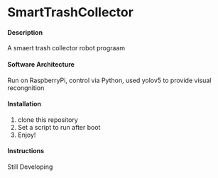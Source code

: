 # SmartTrashCollector

#### Description
A smaert trash collector robot prograam

#### Software Architecture
Run on RaspberryPi, control via Python, used yolov5 to provide visual recongnition

#### Installation

1.  clone this repository
2.  Set a script to run after boot
3.  Enjoy!

#### Instructions

Still Developing